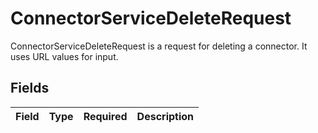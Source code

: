 # ConnectorServiceDeleteRequest

ConnectorServiceDeleteRequest is a request for deleting a connector. It uses URL values for input.


## Fields

| Field       | Type        | Required    | Description |
| ----------- | ----------- | ----------- | ----------- |